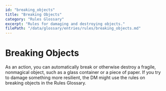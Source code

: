 ```yaml
---
id: "breaking_objects"
title: "Breaking Objects"
category: "Rules Glossary"
excerpt: "Rules for damaging and destroying objects."
filePath: "/data/glossary/entries/rules/breaking_objects.md"
---
```

# Breaking Objects
As an action, you can automatically break or otherwise destroy a fragile, nonmagical object, such as a glass container or a piece of paper. If you try to damage something more resilient, the DM might use the rules on breaking objects in the Rules Glossary.